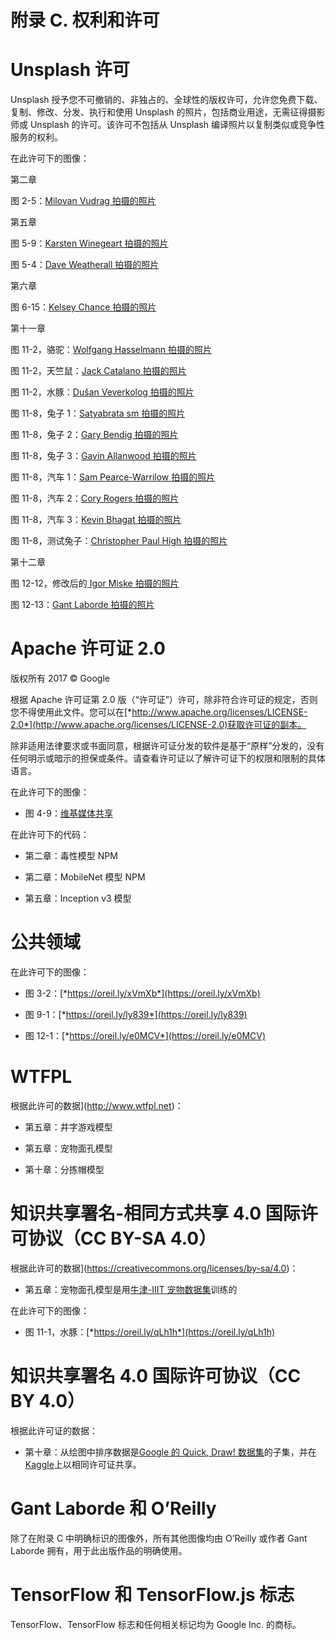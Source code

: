 # 附录 C. 权利和许可

# Unsplash 许可

Unsplash 授予您不可撤销的、非独占的、全球性的版权许可，允许您免费下载、复制、修改、分发、执行和使用 Unsplash 的照片，包括商业用途，无需征得摄影师或 Unsplash 的许可。该许可不包括从 Unsplash 编译照片以复制类似或竞争性服务的权利。

在此许可下的图像：

第二章

图 2-5：[Milovan Vudrag 拍摄的照片](https://oreil.ly/8y95F)

第五章

图 5-9：[Karsten Winegeart 拍摄的照片](https://oreil.ly/DRmTO)

图 5-4：[Dave Weatherall 拍摄的照片](https://oreil.ly/woZS0)

第六章

图 6-15：[Kelsey Chance 拍摄的照片](https://oreil.ly/q89ZW)

第十一章

图 11-2，骆驼：[Wolfgang Hasselmann 拍摄的照片](https://oreil.ly/bG8OZ)

图 11-2，天竺鼠：[Jack Catalano 拍摄的照片](https://oreil.ly/swgiX)

图 11-2，水豚：[Dušan Veverkolog 拍摄的照片](https://oreil.ly/UPwKJ)

图 11-8，兔子 1：[Satyabrata sm 拍摄的照片](https://oreil.ly/Fl5L1)

图 11-8，兔子 2：[Gary Bendig 拍摄的照片](https://oreil.ly/dtZTX)

图 11-8，兔子 3：[Gavin Allanwood 拍摄的照片](https://oreil.ly/N6tps)

图 11-8，汽车 1：[Sam Pearce-Warrilow 拍摄的照片](https://oreil.ly/onlg0)

图 11-8，汽车 2：[Cory Rogers 拍摄的照片](https://oreil.ly/HlQZm)

图 11-8，汽车 3：[Kevin Bhagat 拍摄的照片](https://oreil.ly/ZrN1M)

图 11-8，测试兔子：[Christopher Paul High 拍摄的照片](https://oreil.ly/vteJq)

第十二章

图 12-12，修改后的[ Igor Miske 拍摄的照片](https://oreil.ly/hG8b7)

图 12-13：[Gant Laborde 拍摄的照片](https://oreil.ly/OAxEM)

# Apache 许可证 2.0

版权所有 2017 © Google

根据 Apache 许可证第 2.0 版（“许可证”）许可，除非符合许可证的规定，否则您不得使用此文件。您可以在[*http://www.apache.org/licenses/LICENSE-2.0*](http://www.apache.org/licenses/LICENSE-2.0)获取许可证的副本。

除非适用法律要求或书面同意，根据许可证分发的软件是基于“原样”分发的，没有任何明示或暗示的担保或条件。请查看许可证以了解许可证下的权限和限制的具体语言。

在此许可下的图像：

+   图 4-9：[维基媒体共享](https://oreil.ly/e7n1G)

在此许可下的代码：

+   第二章：毒性模型 NPM

+   第二章：MobileNet 模型 NPM

+   第五章：Inception v3 模型

# 公共领域

在此许可下的图像：

+   图 3-2：[*https://oreil.ly/xVmXb*](https://oreil.ly/xVmXb)

+   图 9-1：[*https://oreil.ly/ly839*](https://oreil.ly/ly839)

+   图 12-1：[*https://oreil.ly/e0MCV*](https://oreil.ly/e0MCV)

# WTFPL

根据此许可的数据](http://www.wtfpl.net)：

+   第五章：井字游戏模型

+   第五章：宠物面孔模型

+   第十章：分拣帽模型

# 知识共享署名-相同方式共享 4.0 国际许可协议（CC BY-SA 4.0）

根据此许可的数据](https://creativecommons.org/licenses/by-sa/4.0)：

+   第五章：宠物面孔模型是用[牛津-IIIT 宠物数据集](https://oreil.ly/ELqdz)训练的

在此许可下的图像：

+   图 11-1，水豚：[*https://oreil.ly/qLh1h*](https://oreil.ly/qLh1h)

# 知识共享署名 4.0 国际许可协议（CC BY 4.0）

根据此许可证的数据：

+   第十章：从绘图中排序数据是[Google 的 Quick, Draw! 数据集](https://oreil.ly/XiVVm)的子集，并在[Kaggle](https://oreil.ly/yT1n8)上以相同许可证共享。

# Gant Laborde 和 O’Reilly

除了在附录 C 中明确标识的图像外，所有其他图像均由 O’Reilly 或作者 Gant Laborde 拥有，用于此出版作品的明确使用。

# TensorFlow 和 TensorFlow.js 标志

TensorFlow、TensorFlow 标志和任何相关标记均为 Google Inc. 的商标。
